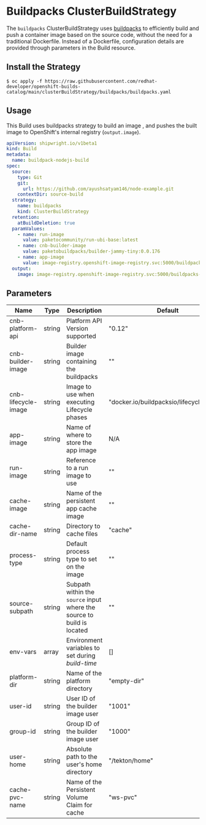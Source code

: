# Buildpacks ClusterBuildStrategy
The `buildpacks` ClusterBuildStrategy uses [buildpacks](https://buildpacks.io/) to efficiently build and push a container image based on the source code, without the need for a traditional Dockerfile. Instead of a Dockerfile, configuration details are provided through parameters in the Build resource.

## Install the Strategy

```
$ oc apply -f https://raw.githubusercontent.com/redhat-developer/openshift-builds-catalog/main/clusterBuildStrategy/buildpacks/buildpacks.yaml
```

## Usage
This Build uses buildpacks strategy to build an image , and pushes the built image to OpenShift's internal registry (`output.image`).

```yaml
apiVersion: shipwright.io/v1beta1
kind: Build
metadata:
  name: buildpack-nodejs-build
spec:
  source:
    type: Git
    git: 
      url: https://github.com/ayushsatyam146/node-example.git
    contextDir: source-build
  strategy:
    name: buildpacks
    kind: ClusterBuildStrategy
  retention:
    atBuildDeletion: true
  paramValues:
    - name: run-image
      value: paketocommunity/run-ubi-base:latest
    - name: cnb-builder-image
      value: paketobuildpacks/builder-jammy-tiny:0.0.176
    - name: app-image
      value: image-registry.openshift-image-registry.svc:5000/buildpacks-example/taxi-app
  output:
    image: image-registry.openshift-image-registry.svc:5000/buildpacks-example/taxi-app
```

## Parameters
| Name               | Type   | Description                                           | Default                                       |
| ------------------ | ------ | ----------------------------------------------------- | --------------------------------------------- |
| cnb-platform-api   | string | Platform API Version supported                        | "0.12"                                        |
| cnb-builder-image  | string | Builder image containing the buildpacks               | ""                                            |
| cnb-lifecycle-image | string | Image to use when executing Lifecycle phases          | "docker.io/buildpacksio/lifecycle:0.17.0"      |
| app-image          | string | Name of where to store the app image                   | N/A                                           |
| run-image          | string | Reference to a run image to use                        | ""                                            |
| cache-image        | string | Name of the persistent app cache image                 | ""                                            |
| cache-dir-name     | string | Directory to cache files                               | "cache"                                       |
| process-type       | string | Default process type to set on the image               | ""                                            |
| source-subpath     | string | Subpath within the `source` input where the source to build is located | ""                             |
| env-vars           | array  | Environment variables to set during _build-time_      | []                                            |
| platform-dir       | string | Name of the platform directory                         | "empty-dir"                                   |
| user-id            | string | User ID of the builder image user                      | "1001"                                        |
| group-id           | string | Group ID of the builder image user                     | "1000"                                        |
| user-home          | string | Absolute path to the user's home directory             | "/tekton/home"                                |
| cache-pvc-name     | string | Name of the Persistent Volume Claim for cache          | "ws-pvc"                                      |